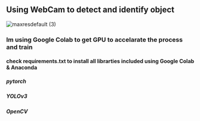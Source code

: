 ## Using WebCam to detect and identify object 

![maxresdefault (3)](https://user-images.githubusercontent.com/62897025/86469248-01276080-bd07-11ea-8afe-848d73eeb2db.jpg)



### Im using Google Colab to get GPU to accelarate the process and train 

#### check requirements.txt to install all librarties included using Google Colab & Anaconda 

##### pytorch

##### YOLOv3

##### OpenCV 
